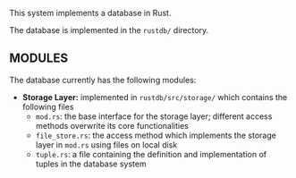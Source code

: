 This system implements a database in Rust.

The database is implemented in the `rustdb/` directory.

MODULES
-----
The database currently has the following modules:
- **Storage Layer:** implemented in `rustdb/src/storage/` which contains the following files
  - `mod.rs`: the base interface for the storage layer; different access methods overwrite its core functionalities
  - `file_store.rs`: the access method which implements the storage layer in `mod.rs` using files on local disk
  - `tuple.rs`: a file containing the definition and implementation of tuples in the database system

